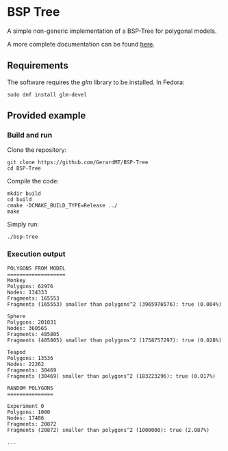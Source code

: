 # BSP Tree
A simple non-generic implementation of a BSP-Tree for polygonal models.

A more complete documentation can be found [here](docs/report/report.pdf).

## Requirements
The software requires the *glm* library to be installed. In Fedora:

	sudo dnf install glm-devel

## Provided example
### Build and run
Clone the repository:

	git clone https://github.com/GerardMT/BSP-Tree
	cd BSP-Tree

Compile the code:

	mkdir build
	cd build
	cmake -DCMAKE_BUILD_TYPE=Release ../
	make

Simply run:

	./bsp-tree

### Execution output
```
POLYGONS FROM MODEL
===================
Monkey
Polygons: 62976
Nodes: 134333
Fragments: 165553
Fragments (165553) smaller than polygons^2 (3965976576): true (0.004%)

Sphere
Polygons: 201031
Nodes: 360565
Fragments: 485805
Fragments (485805) smaller than polygons^2 (1758757297): true (0.028%)

Teapod
Polygons: 13536
Nodes: 22262
Fragments: 30469
Fragments (30469) smaller than polygons^2 (183223296): true (0.017%)

RANDOM POLYGONS
===============

Experiment 0
Polygons: 1000
Nodes: 17486
Fragments: 20872
Fragments (20872) smaller than polygons^2 (1000000): true (2.087%)

...
```